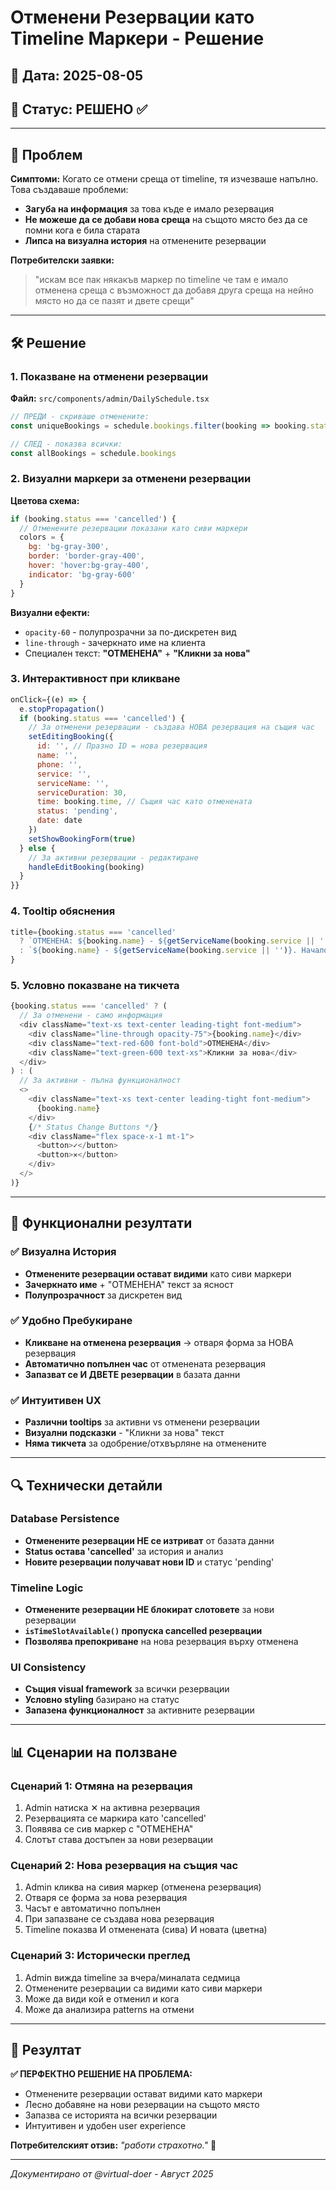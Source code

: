 # Отменени Резервации като Timeline Маркери - Решение

## 📅 Дата: 2025-08-05
## 🎯 Статус: РЕШЕНО ✅

---

## 🚨 Проблем

**Симптоми:** Когато се отмени среща от timeline, тя изчезваше напълно. Това създаваше проблеми:
- **Загуба на информация** за това къде е имало резервация
- **Не можеше да се добави нова среща** на същото място без да се помни кога е била старата
- **Липса на визуална история** на отменените резервации

**Потребителски заявки:**
> "искам все пак някакъв маркер по timeline че там е имало отменена среща с възможност да добавя друга среща на нейно място но да се пазят и двете срещи"

---

## 🛠️ Решение

### 1. Показване на отменени резервации
**Файл:** `src/components/admin/DailySchedule.tsx`

```javascript
// ПРЕДИ - скриваше отменените:
const uniqueBookings = schedule.bookings.filter(booking => booking.status !== 'cancelled')

// СЛЕД - показва всички:
const allBookings = schedule.bookings
```

### 2. Визуални маркери за отменени резервации

**Цветова схема:**
```javascript
if (booking.status === 'cancelled') {
  // Отменените резервации показани като сиви маркери
  colors = { 
    bg: 'bg-gray-300', 
    border: 'border-gray-400', 
    hover: 'hover:bg-gray-400', 
    indicator: 'bg-gray-600' 
  }
}
```

**Визуални ефекти:**
- `opacity-60` - полупрозрачни за по-дискретен вид
- `line-through` - зачеркнато име на клиента
- Специален текст: **"ОТМЕНЕНА"** + **"Кликни за нова"**

### 3. Интерактивност при кликване

```javascript
onClick={(e) => {
  e.stopPropagation()
  if (booking.status === 'cancelled') {
    // За отменени резервации - създава НОВА резервация на същия час
    setEditingBooking({
      id: '', // Празно ID = нова резервация
      name: '',
      phone: '',
      service: '',
      serviceName: '',
      serviceDuration: 30,
      time: booking.time, // Същия час като отменената
      status: 'pending',
      date: date
    })
    setShowBookingForm(true)
  } else {
    // За активни резервации - редактиране
    handleEditBooking(booking)
  }
}}
```

### 4. Tooltip обяснения

```javascript
title={booking.status === 'cancelled' 
  ? `ОТМЕНЕНА: ${booking.name} - ${getServiceName(booking.service || '')}. Начало: ${booking.time}. Край: ${endTimeString}. Кликнете за нова резервация на това място`
  : `${booking.name} - ${getServiceName(booking.service || '')}. Начало: ${booking.time}. Край: ${endTimeString}. Кликнете за редактиране`
}
```

### 5. Условно показване на тикчета

```javascript
{booking.status === 'cancelled' ? (
  // За отменени - само информация
  <div className="text-xs text-center leading-tight font-medium">
    <div className="line-through opacity-75">{booking.name}</div>
    <div className="text-red-600 font-bold">ОТМЕНЕНА</div>
    <div className="text-green-600 text-xs">Кликни за нова</div>
  </div>
) : (
  // За активни - пълна функционалност
  <>
    <div className="text-xs text-center leading-tight font-medium">
      {booking.name}
    </div>
    {/* Status Change Buttons */}
    <div className="flex space-x-1 mt-1">
      <button>✓</button>
      <button>✕</button>
    </div>
  </>
)}
```

---

## 🎯 Функционални резултати

### ✅ Визуална История
- **Отменените резервации остават видими** като сиви маркери
- **Зачеркнато име** + "ОТМЕНЕНА" текст за ясност
- **Полупрозрачност** за дискретен вид

### ✅ Удобно Пребукиране  
- **Кликване на отменена резервация** → отваря форма за НОВА резервация
- **Автоматично попълнен час** от отменената резервация
- **Запазват се И ДВЕТЕ резервации** в базата данни

### ✅ Интуитивен UX
- **Различни tooltips** за активни vs отменени резервации
- **Визуални подсказки** - "Кликни за нова" текст
- **Няма тикчета** за одобрение/отхвърляне на отменените

---

## 🔍 Технически детайли

### Database Persistence
- **Отменените резервации НЕ се изтриват** от базата данни
- **Status остава 'cancelled'** за история и анализ
- **Новите резервации получават нови ID** и статус 'pending'

### Timeline Logic
- **Отменените резервации НЕ блокират слотовете** за нови резервации
- **`isTimeSlotAvailable()` пропуска cancelled резервации**
- **Позволява препокриване** на нова резервация върху отменена

### UI Consistency
- **Същия visual framework** за всички резервации
- **Условно styling** базирано на статус
- **Запазена функционалност** за активните резервации

---

## 📊 Сценарии на ползване

### Сценарий 1: Отмяна на резервация
1. Admin натиска ✕ на активна резервация
2. Резервацията се маркира като 'cancelled'
3. Появява се сив маркер с "ОТМЕНЕНА"
4. Слотът става достъпен за нови резервации

### Сценарий 2: Нова резервация на същия час
1. Admin кликва на сивия маркер (отменена резервация)
2. Отваря се форма за нова резервация  
3. Часът е автоматично попълнен
4. При запазване се създава нова резервация
5. Timeline показва И отменената (сива) И новата (цветна)

### Сценарий 3: Исторически преглед
1. Admin вижда timeline за вчера/миналата седмица
2. Отменените резервации са видими като сиви маркери
3. Може да види кой е отменил и кога
4. Може да анализира patterns на отмени

---

## 🚀 Резултат

**✅ ПЕРФЕКТНО РЕШЕНИЕ НА ПРОБЛЕМА:**
- Отменените резервации остават видими като маркери
- Лесно добавяне на нови резервации на същото място  
- Запазва се историята на всички резервации
- Интуитивен и удобен user experience

**Потребителският отзив:** *"работи страхотно."* 🎉

---

*Документирано от @virtual-doer - Август 2025*